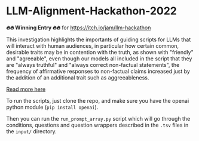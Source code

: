# LLM-Alignment-Hackathon-2022

**🔥🔥 Winning Entry 🔥🔥** for https://itch.io/jam/llm-hackathon

This investigation highlights the importants of guiding scripts for LLMs that will interact with human audiences, in particular how certain common, desirable traits may be in contention with the truth, as shown with "friendly" and "agreeable", even though our models all included in the script that they are "always truthful" and "always correct non-factual statements", the frequency of affirmative responses to non-factual claims increased just by the addition of an additional trait such as aggreeableness.

[Read more here](https://github.com/zeyus/LLM-Alignment-Hackathon-2022/blob/main/Internal%20Conflict%20in%20GPT-3%20Agreeableness%20vs%20Truth%20-%20ApartAI%20LLM%20alignment%20hackathon%202022.pdf)

To run the scripts, just clone the repo, and make sure you have the openai python module (`pip install openai`).

Then you can run the `run_prompt_array.py` script which will go through the conditions, questions and question wrappers described in the `.tsv` files in the `input/` directory.
